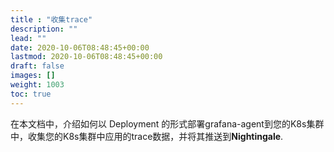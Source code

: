 ```yaml
---
title : "收集trace"
description: ""
lead: ""
date: 2020-10-06T08:48:45+00:00
lastmod: 2020-10-06T08:48:45+00:00
draft: false
images: []  
weight: 1003
toc: true
---
```


在本文档中，介绍如何以 Deployment 的形式部署grafana-agent到您的K8s集群中，收集您的K8s集群中应用的trace数据，并将其推送到**Nightingale**.
